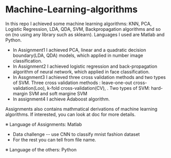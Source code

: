 # Machine-Learning-algorithms
In this repo I achieved some machine learning algorithms: KNN, PCA, Logistic Regression, LDA, QDA, SVM, Backpropagation algorithms and so on (no using any library such as sklearn). Languages I used are Matlab and Python.

- In Assignment1 I achieved PCA, linear and a quadratic decision boundary(LDA, QDA) models, which applied in number image classification.
- In Assignment2 I achieved logistic regression and back-propagation algorithm of neural network, which applied in face classification.
- In Assgnment3 I achieved three cross validation methods and two types of SVM.
   Three cross validation methods : leave-one-out cross-validation(Loo), k-fold cross-validation(CV), . 
   Two types of SVM: hard-margin SVM and soft margine SVM
- In assignment4 I achieve Adaboost algorithm.   


Assignments also contains mathmatical derivations of machine learning algorithms. If interested, you can look at doc for more details.
   
   
 ※ Language of Assignments: Matlab  

- Data challenge -- use CNN to classify mnist fashion dataset
- For the rest you can tell from file name.


※ Language of the others: Python  

